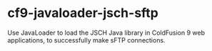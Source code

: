 # cf9-javaloader-jsch-sftp
Use JavaLoader to load the JSCH Java library in ColdFusion 9 web applications, to successfully make sFTP connections.
